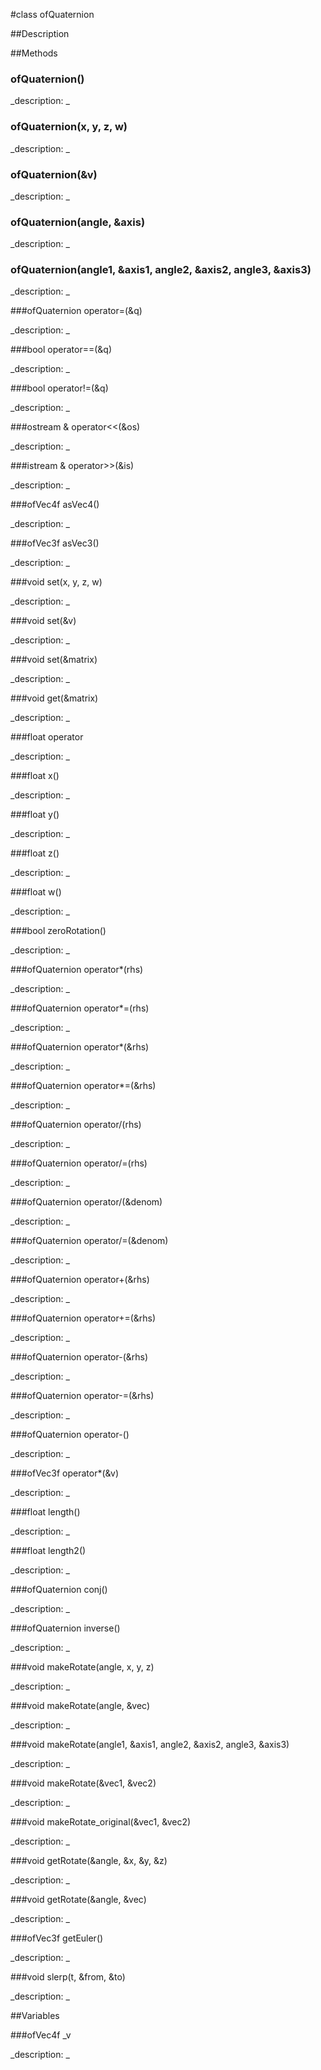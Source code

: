 #class ofQuaternion


##Description












##Methods



### ofQuaternion()

<!--

_syntax: ofQuaternion()_

_name: ofQuaternion_

_returns: _

_returns_description: _

_parameters: _

_access: public_

_version_started: 007_

_version_deprecated: _

_summary: _

_constant: False_

_static: no_

_visible: True_

_advanced: False_



-->

_description: _














### ofQuaternion(x, y, z, w)

<!--

_syntax: ofQuaternion(x, y, z, w)_

_name: ofQuaternion_

_returns: _

_returns_description: _

_parameters: float x, float y, float z, float w_

_access: public_

_version_started: 007_

_version_deprecated: _

_summary: _

_constant: False_

_static: no_

_visible: True_

_advanced: False_



-->

_description: _














### ofQuaternion(&v)

<!--

_syntax: ofQuaternion(&v)_

_name: ofQuaternion_

_returns: _

_returns_description: _

_parameters: const ofVec4f &v_

_access: public_

_version_started: 007_

_version_deprecated: _

_summary: _

_constant: False_

_static: no_

_visible: True_

_advanced: False_



-->

_description: _














### ofQuaternion(angle, &axis)

<!--

_syntax: ofQuaternion(angle, &axis)_

_name: ofQuaternion_

_returns: _

_returns_description: _

_parameters: float angle, const ofVec3f &axis_

_access: public_

_version_started: 007_

_version_deprecated: _

_summary: _

_constant: False_

_static: no_

_visible: True_

_advanced: False_



-->

_description: _














### ofQuaternion(angle1, &axis1, angle2, &axis2, angle3, &axis3)

<!--

_syntax: ofQuaternion(angle1, &axis1, angle2, &axis2, angle3, &axis3)_

_name: ofQuaternion_

_returns: _

_returns_description: _

_parameters: float angle1, const ofVec3f &axis1, float angle2, const ofVec3f &axis2, float angle3, const ofVec3f &axis3_

_access: public_

_version_started: 007_

_version_deprecated: _

_summary: _

_constant: False_

_static: no_

_visible: True_

_advanced: False_



-->

_description: _














###ofQuaternion operator=(&q)

<!--

_syntax: operator=(&q)_

_name: operator=_

_returns: ofQuaternion_

_returns_description: _

_parameters: const ofQuaternion &q_

_access: public_

_version_started: 007_

_version_deprecated: _

_summary: _

_constant: False_

_static: no_

_visible: True_

_advanced: False_



-->

_description: _














###bool operator==(&q)

<!--

_syntax: operator==(&q)_

_name: operator==_

_returns: bool_

_returns_description: _

_parameters: const ofQuaternion &q_

_access: public_

_version_started: 007_

_version_deprecated: _

_summary: _

_constant: False_

_static: no_

_visible: True_

_advanced: False_



-->

_description: _














###bool operator!=(&q)

<!--

_syntax: operator!=(&q)_

_name: operator!=_

_returns: bool_

_returns_description: _

_parameters: const ofQuaternion &q_

_access: public_

_version_started: 007_

_version_deprecated: _

_summary: _

_constant: False_

_static: no_

_visible: True_

_advanced: False_



-->

_description: _














###ostream & operator<<(&os)

<!--

_syntax: operator<<(&os)_

_name: operator<<_

_returns: ostream &_

_returns_description: _

_parameters: ostream &os_

_access: public_

_version_started: 007_

_version_deprecated: _

_summary: _

_constant: False_

_static: no_

_visible: True_

_advanced: False_



-->

_description: _














###istream & operator>>(&is)

<!--

_syntax: operator>>(&is)_

_name: operator>>_

_returns: istream &_

_returns_description: _

_parameters: istream &is_

_access: public_

_version_started: 007_

_version_deprecated: _

_summary: _

_constant: False_

_static: no_

_visible: True_

_advanced: False_



-->

_description: _














###ofVec4f asVec4()

<!--

_syntax: asVec4()_

_name: asVec4_

_returns: ofVec4f_

_returns_description: _

_parameters: _

_access: public_

_version_started: 007_

_version_deprecated: _

_summary: _

_constant: False_

_static: no_

_visible: True_

_advanced: False_



-->

_description: _














###ofVec3f asVec3()

<!--

_syntax: asVec3()_

_name: asVec3_

_returns: ofVec3f_

_returns_description: _

_parameters: _

_access: public_

_version_started: 007_

_version_deprecated: _

_summary: _

_constant: False_

_static: no_

_visible: True_

_advanced: False_



-->

_description: _














###void set(x, y, z, w)

<!--

_syntax: set(x, y, z, w)_

_name: set_

_returns: void_

_returns_description: _

_parameters: float x, float y, float z, float w_

_access: public_

_version_started: 007_

_version_deprecated: _

_summary: _

_constant: False_

_static: no_

_visible: True_

_advanced: False_



-->

_description: _














###void set(&v)

<!--

_syntax: set(&v)_

_name: set_

_returns: void_

_returns_description: _

_parameters: const ofVec4f &v_

_access: public_

_version_started: 007_

_version_deprecated: _

_summary: _

_constant: False_

_static: no_

_visible: True_

_advanced: False_



-->

_description: _














###void set(&matrix)

<!--

_syntax: set(&matrix)_

_name: set_

_returns: void_

_returns_description: _

_parameters: const ofMatrix4x4 &matrix_

_access: public_

_version_started: 007_

_version_deprecated: _

_summary: _

_constant: False_

_static: no_

_visible: True_

_advanced: False_



-->

_description: _














###void get(&matrix)

<!--

_syntax: get(&matrix)_

_name: get_

_returns: void_

_returns_description: _

_parameters: ofMatrix4x4 &matrix_

_access: public_

_version_started: 007_

_version_deprecated: _

_summary: _

_constant: False_

_static: no_

_visible: True_

_advanced: False_



-->

_description: _














###float operator[](i)

<!--

_syntax: operator[](i)_

_name: operator[]_

_returns: float_

_returns_description: _

_parameters: int i_

_access: public_

_version_started: 007_

_version_deprecated: _

_summary: _

_constant: False_

_static: no_

_visible: True_

_advanced: False_



-->

_description: _














###float x()

<!--

_syntax: x()_

_name: x_

_returns: float_

_returns_description: _

_parameters: _

_access: public_

_version_started: 007_

_version_deprecated: _

_summary: _

_constant: False_

_static: no_

_visible: True_

_advanced: False_



-->

_description: _














###float y()

<!--

_syntax: y()_

_name: y_

_returns: float_

_returns_description: _

_parameters: _

_access: public_

_version_started: 007_

_version_deprecated: _

_summary: _

_constant: False_

_static: no_

_visible: True_

_advanced: False_



-->

_description: _














###float z()

<!--

_syntax: z()_

_name: z_

_returns: float_

_returns_description: _

_parameters: _

_access: public_

_version_started: 007_

_version_deprecated: _

_summary: _

_constant: False_

_static: no_

_visible: True_

_advanced: False_



-->

_description: _














###float w()

<!--

_syntax: w()_

_name: w_

_returns: float_

_returns_description: _

_parameters: _

_access: public_

_version_started: 007_

_version_deprecated: _

_summary: _

_constant: False_

_static: no_

_visible: True_

_advanced: False_



-->

_description: _














###bool zeroRotation()

<!--

_syntax: zeroRotation()_

_name: zeroRotation_

_returns: bool_

_returns_description: _

_parameters: _

_access: public_

_version_started: 007_

_version_deprecated: _

_summary: _

_constant: False_

_static: no_

_visible: True_

_advanced: False_



-->

_description: _














###ofQuaternion operator*(rhs)

<!--

_syntax: operator*(rhs)_

_name: operator*_

_returns: ofQuaternion_

_returns_description: _

_parameters: float rhs_

_access: public_

_version_started: 007_

_version_deprecated: _

_summary: _

_constant: False_

_static: no_

_visible: True_

_advanced: False_



-->

_description: _














###ofQuaternion operator*=(rhs)

<!--

_syntax: operator*=(rhs)_

_name: operator*=_

_returns: ofQuaternion_

_returns_description: _

_parameters: float rhs_

_access: public_

_version_started: 007_

_version_deprecated: _

_summary: _

_constant: False_

_static: no_

_visible: True_

_advanced: False_



-->

_description: _














###ofQuaternion operator*(&rhs)

<!--

_syntax: operator*(&rhs)_

_name: operator*_

_returns: ofQuaternion_

_returns_description: _

_parameters: const ofQuaternion &rhs_

_access: public_

_version_started: 007_

_version_deprecated: _

_summary: _

_constant: False_

_static: no_

_visible: True_

_advanced: False_



-->

_description: _














###ofQuaternion operator*=(&rhs)

<!--

_syntax: operator*=(&rhs)_

_name: operator*=_

_returns: ofQuaternion_

_returns_description: _

_parameters: const ofQuaternion &rhs_

_access: public_

_version_started: 007_

_version_deprecated: _

_summary: _

_constant: False_

_static: no_

_visible: True_

_advanced: False_



-->

_description: _














###ofQuaternion operator/(rhs)

<!--

_syntax: operator/(rhs)_

_name: operator/_

_returns: ofQuaternion_

_returns_description: _

_parameters: float rhs_

_access: public_

_version_started: 007_

_version_deprecated: _

_summary: _

_constant: False_

_static: no_

_visible: True_

_advanced: False_



-->

_description: _














###ofQuaternion operator/=(rhs)

<!--

_syntax: operator/=(rhs)_

_name: operator/=_

_returns: ofQuaternion_

_returns_description: _

_parameters: float rhs_

_access: public_

_version_started: 007_

_version_deprecated: _

_summary: _

_constant: False_

_static: no_

_visible: True_

_advanced: False_



-->

_description: _














###ofQuaternion operator/(&denom)

<!--

_syntax: operator/(&denom)_

_name: operator/_

_returns: ofQuaternion_

_returns_description: _

_parameters: const ofQuaternion &denom_

_access: public_

_version_started: 007_

_version_deprecated: _

_summary: _

_constant: False_

_static: no_

_visible: True_

_advanced: False_



-->

_description: _














###ofQuaternion operator/=(&denom)

<!--

_syntax: operator/=(&denom)_

_name: operator/=_

_returns: ofQuaternion_

_returns_description: _

_parameters: const ofQuaternion &denom_

_access: public_

_version_started: 007_

_version_deprecated: _

_summary: _

_constant: False_

_static: no_

_visible: True_

_advanced: False_



-->

_description: _














###ofQuaternion operator+(&rhs)

<!--

_syntax: operator+(&rhs)_

_name: operator+_

_returns: ofQuaternion_

_returns_description: _

_parameters: const ofQuaternion &rhs_

_access: public_

_version_started: 007_

_version_deprecated: _

_summary: _

_constant: False_

_static: no_

_visible: True_

_advanced: False_



-->

_description: _














###ofQuaternion operator+=(&rhs)

<!--

_syntax: operator+=(&rhs)_

_name: operator+=_

_returns: ofQuaternion_

_returns_description: _

_parameters: const ofQuaternion &rhs_

_access: public_

_version_started: 007_

_version_deprecated: _

_summary: _

_constant: False_

_static: no_

_visible: True_

_advanced: False_



-->

_description: _














###ofQuaternion operator-(&rhs)

<!--

_syntax: operator-(&rhs)_

_name: operator-_

_returns: ofQuaternion_

_returns_description: _

_parameters: const ofQuaternion &rhs_

_access: public_

_version_started: 007_

_version_deprecated: _

_summary: _

_constant: False_

_static: no_

_visible: True_

_advanced: False_



-->

_description: _














###ofQuaternion operator-=(&rhs)

<!--

_syntax: operator-=(&rhs)_

_name: operator-=_

_returns: ofQuaternion_

_returns_description: _

_parameters: const ofQuaternion &rhs_

_access: public_

_version_started: 007_

_version_deprecated: _

_summary: _

_constant: False_

_static: no_

_visible: True_

_advanced: False_



-->

_description: _














###ofQuaternion operator-()

<!--

_syntax: operator-()_

_name: operator-_

_returns: ofQuaternion_

_returns_description: _

_parameters: _

_access: public_

_version_started: 007_

_version_deprecated: _

_summary: _

_constant: False_

_static: no_

_visible: True_

_advanced: False_



-->

_description: _














###ofVec3f operator*(&v)

<!--

_syntax: operator*(&v)_

_name: operator*_

_returns: ofVec3f_

_returns_description: _

_parameters: const ofVec3f &v_

_access: public_

_version_started: 007_

_version_deprecated: _

_summary: _

_constant: False_

_static: no_

_visible: True_

_advanced: False_



-->

_description: _














###float length()

<!--

_syntax: length()_

_name: length_

_returns: float_

_returns_description: _

_parameters: _

_access: public_

_version_started: 007_

_version_deprecated: _

_summary: _

_constant: False_

_static: no_

_visible: True_

_advanced: False_



-->

_description: _














###float length2()

<!--

_syntax: length2()_

_name: length2_

_returns: float_

_returns_description: _

_parameters: _

_access: public_

_version_started: 007_

_version_deprecated: _

_summary: _

_constant: False_

_static: no_

_visible: True_

_advanced: False_



-->

_description: _














###ofQuaternion conj()

<!--

_syntax: conj()_

_name: conj_

_returns: ofQuaternion_

_returns_description: _

_parameters: _

_access: public_

_version_started: 007_

_version_deprecated: _

_summary: _

_constant: False_

_static: no_

_visible: True_

_advanced: False_



-->

_description: _














###ofQuaternion inverse()

<!--

_syntax: inverse()_

_name: inverse_

_returns: ofQuaternion_

_returns_description: _

_parameters: _

_access: public_

_version_started: 007_

_version_deprecated: _

_summary: _

_constant: False_

_static: no_

_visible: True_

_advanced: False_



-->

_description: _














###void makeRotate(angle, x, y, z)

<!--

_syntax: makeRotate(angle, x, y, z)_

_name: makeRotate_

_returns: void_

_returns_description: _

_parameters: float angle, float x, float y, float z_

_access: public_

_version_started: 007_

_version_deprecated: _

_summary: _

_constant: False_

_static: no_

_visible: True_

_advanced: False_



-->

_description: _














###void makeRotate(angle, &vec)

<!--

_syntax: makeRotate(angle, &vec)_

_name: makeRotate_

_returns: void_

_returns_description: _

_parameters: float angle, const ofVec3f &vec_

_access: public_

_version_started: 007_

_version_deprecated: _

_summary: _

_constant: False_

_static: no_

_visible: True_

_advanced: False_



-->

_description: _














###void makeRotate(angle1, &axis1, angle2, &axis2, angle3, &axis3)

<!--

_syntax: makeRotate(angle1, &axis1, angle2, &axis2, angle3, &axis3)_

_name: makeRotate_

_returns: void_

_returns_description: _

_parameters: float angle1, const ofVec3f &axis1, float angle2, const ofVec3f &axis2, float angle3, const ofVec3f &axis3_

_access: public_

_version_started: 007_

_version_deprecated: _

_summary: _

_constant: False_

_static: no_

_visible: True_

_advanced: False_



-->

_description: _














###void makeRotate(&vec1, &vec2)

<!--

_syntax: makeRotate(&vec1, &vec2)_

_name: makeRotate_

_returns: void_

_returns_description: _

_parameters: const ofVec3f &vec1, const ofVec3f &vec2_

_access: public_

_version_started: 007_

_version_deprecated: _

_summary: _

_constant: False_

_static: no_

_visible: True_

_advanced: False_



-->

_description: _














###void makeRotate_original(&vec1, &vec2)

<!--

_syntax: makeRotate_original(&vec1, &vec2)_

_name: makeRotate_original_

_returns: void_

_returns_description: _

_parameters: const ofVec3f &vec1, const ofVec3f &vec2_

_access: public_

_version_started: 007_

_version_deprecated: _

_summary: _

_constant: False_

_static: no_

_visible: True_

_advanced: False_



-->

_description: _














###void getRotate(&angle, &x, &y, &z)

<!--

_syntax: getRotate(&angle, &x, &y, &z)_

_name: getRotate_

_returns: void_

_returns_description: _

_parameters: float &angle, float &x, float &y, float &z_

_access: public_

_version_started: 007_

_version_deprecated: _

_summary: _

_constant: False_

_static: no_

_visible: True_

_advanced: False_



-->

_description: _














###void getRotate(&angle, &vec)

<!--

_syntax: getRotate(&angle, &vec)_

_name: getRotate_

_returns: void_

_returns_description: _

_parameters: float &angle, ofVec3f &vec_

_access: public_

_version_started: 007_

_version_deprecated: _

_summary: _

_constant: False_

_static: no_

_visible: True_

_advanced: False_



-->

_description: _














###ofVec3f getEuler()

<!--

_syntax: getEuler()_

_name: getEuler_

_returns: ofVec3f_

_returns_description: _

_parameters: _

_access: public_

_version_started: 007_

_version_deprecated: _

_summary: _

_constant: False_

_static: no_

_visible: True_

_advanced: False_



-->

_description: _














###void slerp(t, &from, &to)

<!--

_syntax: slerp(t, &from, &to)_

_name: slerp_

_returns: void_

_returns_description: _

_parameters: float t, const ofQuaternion &from, const ofQuaternion &to_

_access: public_

_version_started: 007_

_version_deprecated: _

_summary: _

_constant: False_

_static: no_

_visible: True_

_advanced: False_



-->

_description: _














##Variables



###ofVec4f _v

<!--

_name: _v_

_type: ofVec4f_

_access: public_

_version_started: 007_

_version_deprecated: _

_summary: _

_visible: True_

_constant: True_

_advanced: False_



-->

_description: _














